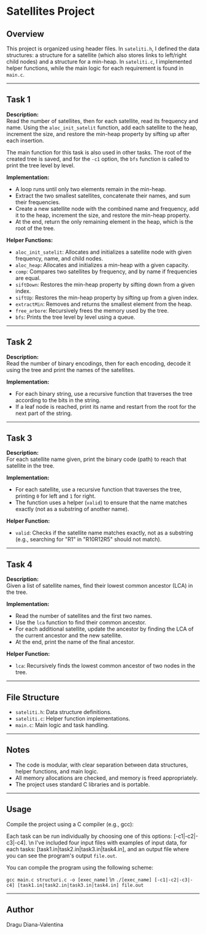 # Satellites Project

## Overview

This project is organized using header files. In `sateliti.h`, I defined the data structures: a structure for a satellite (which also stores links to left/right child nodes) and a structure for a min-heap. In `sateliti.c`, I implemented helper functions, while the main logic for each requirement is found in `main.c`.

---

## Task 1

**Description:**  
Read the number of satellites, then for each satellite, read its frequency and name. Using the `aloc_init_satelit` function, add each satellite to the heap, increment the size, and restore the min-heap property by sifting up after each insertion.

The main function for this task is also used in other tasks. The root of the created tree is saved, and for the `-c1` option, the `bfs` function is called to print the tree level by level.

**Implementation:**  
- A loop runs until only two elements remain in the min-heap.
- Extract the two smallest satellites, concatenate their names, and sum their frequencies.
- Create a new satellite node with the combined name and frequency, add it to the heap, increment the size, and restore the min-heap property.
- At the end, return the only remaining element in the heap, which is the root of the tree.

**Helper Functions:**
- `aloc_init_satelit`: Allocates and initializes a satellite node with given frequency, name, and child nodes.
- `aloc_heap`: Allocates and initializes a min-heap with a given capacity.
- `comp`: Compares two satellites by frequency, and by name if frequencies are equal.
- `siftDown`: Restores the min-heap property by sifting down from a given index.
- `siftUp`: Restores the min-heap property by sifting up from a given index.
- `extractMin`: Removes and returns the smallest element from the heap.
- `free_arbore`: Recursively frees the memory used by the tree.
- `bfs`: Prints the tree level by level using a queue.

---

## Task 2

**Description:**  
Read the number of binary encodings, then for each encoding, decode it using the tree and print the names of the satellites.

**Implementation:**  
- For each binary string, use a recursive function that traverses the tree according to the bits in the string.
- If a leaf node is reached, print its name and restart from the root for the next part of the string.

---

## Task 3

**Description:**  
For each satellite name given, print the binary code (path) to reach that satellite in the tree.

**Implementation:**  
- For each satellite, use a recursive function that traverses the tree, printing `0` for left and `1` for right.
- The function uses a helper (`valid`) to ensure that the name matches exactly (not as a substring of another name).

**Helper Function:**
- `valid`: Checks if the satellite name matches exactly, not as a substring (e.g., searching for "R1" in "R10R12R5" should not match).

---

## Task 4

**Description:**  
Given a list of satellite names, find their lowest common ancestor (LCA) in the tree.

**Implementation:**  
- Read the number of satellites and the first two names.
- Use the `lca` function to find their common ancestor.
- For each additional satellite, update the ancestor by finding the LCA of the current ancestor and the new satellite.
- At the end, print the name of the final ancestor.

**Helper Function:**
- `lca`: Recursively finds the lowest common ancestor of two nodes in the tree.

---

## File Structure

- `sateliti.h`: Data structure definitions.
- `sateliti.c`: Helper function implementations.
- `main.c`: Main logic and task handling.

---

## Notes

- The code is modular, with clear separation between data structures, helper functions, and main logic.
- All memory allocations are checked, and memory is freed appropriately.
- The project uses standard C libraries and is portable.

---

## Usage

Compile the project using a C compiler (e.g., gcc):

Each task can be run individually by choosing one of this options: [-c1|-c2|-c3|-c4]. \n
I've included four input files with examples of input data, for each tasks: [task1.in|task2.in|task3.in|task4.in], and an output file where you can see the program's output `file.out`.

You can compile the program using the following scheme:

`gcc main.c structuri.c -o [exec_name]` \n
`./[exec_name] [-c1|-c2|-c3|-c4] [task1.in|task2.in|task3.in|task4.in] file.out`

---

## Author
Dragu Diana-Valentina
